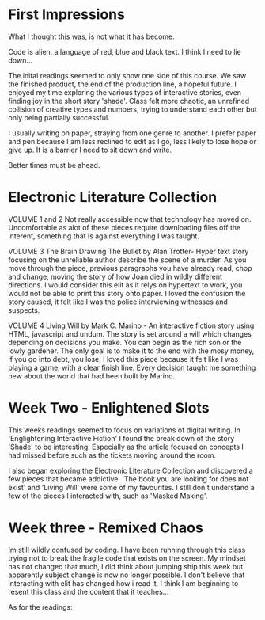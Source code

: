 # First Impressions

</p>What I thought this was, is not what it has become. 
</p>

</p>Code is alien, a language of red, blue and black text.
I think I need to lie down...
</p>

</p>The inital readings seemed to only show one side of this course. We saw the finished product, the end of the production line, a hopeful future. I enjoyed my time exploring the various types of interactive stories, even finding joy in the short story 'shade'. Class felt more chaotic, an unrefined collision of creative types and numbers, trying to understand each other but only being partially successful.
</p>

</p>I usually writing on paper, straying from one genre to another. I prefer paper and pen because I am less reclined to edit as I go, less likely to lose hope or give up. It is a barrier I need to sit down and write.
</p>
</p>Better times must be ahead.
</p>

# Electronic Literature Collection
</p>VOLUME 1 and 2
Not really accessible now that technology has moved on. Uncomfortable as alot of these pieces require downloading files off the interent, something that is against everything I was taught.
</p>

</p>VOLUME 3
The Brain Drawing The Bullet by Alan Trotter- Hyper text story focusing on the unreliable author describe the scene of a murder. As you move through the piece, previous paragraphs you have already read, chop and change, moving the story of how Joan died in wildly different directions. I would consider this elit as it relys on hypertext to work, you would not be able to print this story onto paper. I loved the confusion the story caused, it felt like I was the police interviewing witnesses and suspects.</p>

</p>VOLUME 4
Living Will by Mark C. Marino - An interactive fiction story using HTML, javascript and undum. The story is set around a will which changes depending on decisions you make. You can begin as the rich son or the lowly gardener. The only goal is to make it to the end with the mosy money, if you go into debt, you lose. I loved this piece because it felt like I was playing a game, with a clear finish line. Every decision taught me something new about the world that had been built by Marino.
</p>

# Week Two - Enlightened Slots

</p>This weeks readings seemed to focus on variations of digital writing. In 'Englightening Interactive Fiction' I found the break down of the story 'Shade' to be interesting. Especially as the article focused on concepts I had missed before such as the tickets moving around the room.</p>

</P>I also began exploring the Electronic Literature Collection and discovered a few pieces that became addictive. 'The book you are looking for does not exist' and 'Living Will' were some of my favourites. I still don't understand a few of the pieces I interacted with, such as 'Masked Making'.

# Week three - Remixed Chaos

</p>Im still wildly confused by coding. I have been running through this class trying not to break the fragile code that exists on the screen. My mindset has not changed that much, I did think about jumping ship this week but apparently subject change is now no longer possible. I don't believe that interacting with elit has changed how i read it. I think I am beginning to resent this class and the content that it teaches...</p>

</p>As for the readings:</p>
</p>

